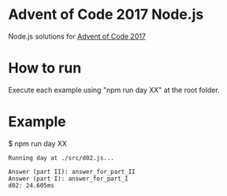 # Advent of Code 2017 Node.js

Node.js solutions for [Advent of Code 2017](https://adventofcode.com/2017)

# How to run

Execute each example using "npm run day XX" at the root folder.

# Example

\$ npm run day XX

```
Running day at ./src/d02.js...

Answer (part II): answer_for_part_II
Answer (part I): answer_for_part_I
d02: 24.605ms
```
